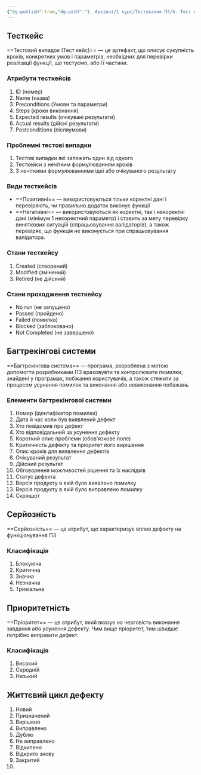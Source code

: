```yaml
---
{"dg-publish":true,"dg-path":"1. Архівні/1 курс/Тестування ПЗ/4. Тест кейс. Серйозніть та пріоритетність дефекту. Життєвий цикл дефекту.md","permalink":"/1-arhivni/1-kurs/testuvannya-pz/4-test-kejs-serjoznit-ta-prioritetnist-defektu-zhittyevij-czikl-defektu/"}
---
```



## Тесткейс
==Тестовий випадок (Тест кейс)== — це артефакт, що описує сукупність   кроків, конкретних умов і параметрів, необхідних для перевірки реалізації функції, що тестуємо, або її частини.

### Атрибути тесткейсів

1. ID (номер)
2. Name (назва)
3. Preconditions (Умови та параметри)
4. Steps (кроки виконання)
5. Expected results (очікувані результати)
6. Actual results (дійсні результати)
7. Postconditions (післяумови)

### Проблемні тестові випадки
1. Тестові випадки які залежать один від одного
2. Тесткейси з нечітким формулюванням кроків
3. З нечіткими формулюваннями ідеї або очікуваного результату

### Види тесткейсів
- ==Позитивні== — використовуються тільки коректні дані і перевіряють, чи правильно додаток виконує функції
- ==Негативні== — використовуються як коректні, так і некоректні дані (мінімум 1 некоректний параметр) і ставить за мету перевірку виняткових ситуацій (спрацьовування валідаторів), а також перевіряє, що функція не виконується при спрацьовування валідатора.

### Стани тесткейсу
1. Created (створений)
2. Modified (змінений)
3. Retired (не дійсний)

### Стани проходження тесткейсу
- No run (не запущено)
- Passed (пройдено)
- Failed (помилка)
- Blocked (заблоковано)
- Not Completed (не завершено)

## Багтрекінгові системи
==Багтрекінгова система== — програма, розроблена з метою допомогти розробниками ПЗ враховувти та контролювати помилки, знайдені у програмах, побжання користувачів, а також стежити за процесом усунення помилок та виконання або невиконання побажань

### Елементи багтрекінгової системи
1. Номер (ідентифікатор помилки)
2. Дата й час коли був виявлений дефект
3. Хто повідомив про дефект
4. Хто відповідальний за усунення дефекту
5. Короткий опис проблеми (обов'язкове поле)
6. Критичність дефекту та пріоритет його вирішення
7. Опис кроків для виявлення дефектів
8. Очікуваний результат
9. Дійсний результат
10. Обговорення можливостей рішення та їх наслідків
11. Статус дефекта
12. Версія продукту в якій було виявлено помилку
13. Версія продукту в якій було виправлено помилку
14. Скріншот

## Серйозність
==Серйозність== — це атрибут, що характеризує вплив дефекту на функціонування ПЗ

### Класифікація
1. Блокуюча
2. Критична
3. Значна
4. Незначна
5. Тривіальна


## Приоритетність
==Пріоритет== — це атрибут, який вказує на черговість виконання завдання або усунення дефекту. Чим вище пріоритет, тим швидше потрібно виправити дефект.

### Класифікація
1. Високий
2. Середній
3. Низький

## Життєвий цикл дефекту
1. Новий
2. Призначений
3. Вирішено
4. Виправлено
5. Дублю
6. Не виправлено
7. Відхилено
8. Відкрито знову
9. Закритий
10. 